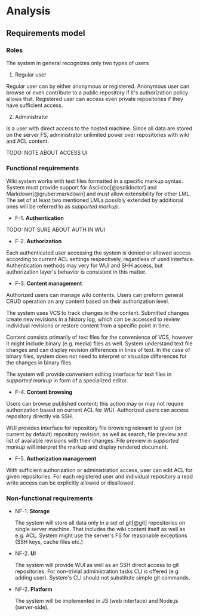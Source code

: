# Analysis

## Requirements model

### Roles

The system in general recognizes only two types of users

1. Regular user

  Regular user can by either anonymous or registered.
  Anonymous user can browse or even contribute to a public repository if it's authorization policy allows that.
  Registered user can access even private repositories if they have sufficient access.

2. Administrator

  Is a user with direct access to the hosted machine.
  Since all data are stored on the server FS, administrator unlimited power over repositories with wiki and ACL content.

TODO: NOTE ABOUT ACCESS UI

### Functional requirements

Wiki system works with text files formatted in a specific markup syntax.
System must provide support for Asciidoc[@asciidoctor] and Markdown[@gruber:markdown] and must allow extensibility for other LML.
The set of at least two mentioned LMLs possibly extended by additional ones will be referred to as *supported markup*.

 - F-1\. **Authentication**

  TODO: NOT SURE ABOUT AUTH IN WUI

 - F-2\. **Authorization**

  Each authenticated user accessing the system is denied or allowed access according to current ACL settings respectively, regardless of used interface.
  Authentication methods may very for WUI and SHH access, but authorization layer's behavior is consistent in this matter.

 - F-3\. **Content management**

  Authorized users can manage wiki contents.
  Users can preform general CRUD operation on any content based on their authorization level.

  The system uses VCS to track changes in the content.
  Submitted changes create new revisions in a history log, which can be accessed to review individual revisions or restore content from a specific point in time.

  Content consists primarily of text files for the convenience of VCS, however it might include binary (e.g. media) files as well.
  System understand text file changes and can display revision differences in lines of text.
  In the case of binary files, system does not need to interpret or visualize differences for the changes in binary files.

  The system will provide convenient editing interface for text files in *supported markup* in form of a specialized editor.

 - F-4\. **Content browsing**

  Users can browse published content; this action may or may not require authorization based on current ACL for WUI.
  Authorized users can access repository directly via SSH.

  WUI provides interface for repository file browsing relevant to given (or current by default) repository revision,
  as well as search, file preview and list of available revisions with their changes.
  File preview in *supported markup* will interpret the markup and display rendered document.

 - F-5\. **Authorization management**

  With sufficient authorization or administration access, user can edit ACL for given repositories.
  For each registered user and individual repository a read write access can be explicitly allowed or disallowed.

### Non-functional requirements

- NF-1\. **Storage**

  The system will store all data only in a set of git[@git] repositories on single server machine.
  That includes the wiki content itself as well as e.g. ACL.
  System might use the server's FS for reasonable exceptions (SSH keys, cache files etc.)

- NF-2\. **UI**

  The system will provide WUI as well as an SSH direct access to git repositories.
  For non-trivial administration tasks CLI is offered (e.g. adding user).
  System's CLI should not substitute simple git commands.

- NF-2\. **Platform**

  The system will be implemented in JS (web interface) and Node.js (server-side).
